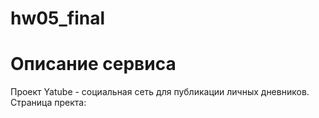 # hw05_final
# Описание сервиса
Проект Yatube - cоциальная сеть для публикации личных дневников.
Страница пректа:  
